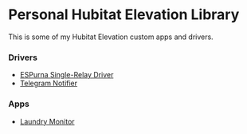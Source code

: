 # Personal Hubitat Elevation Library
This is some of my Hubitat Elevation custom apps and drivers.

### Drivers
* [ESPurna Single-Relay Driver](drivers/espurna/ESPurna.groovy)
* [Telegram Notifier](drivers/telegram_notifier/TelegramNotifier.groovy)

### Apps
* [Laundry Monitor](apps/laundry_monitor)